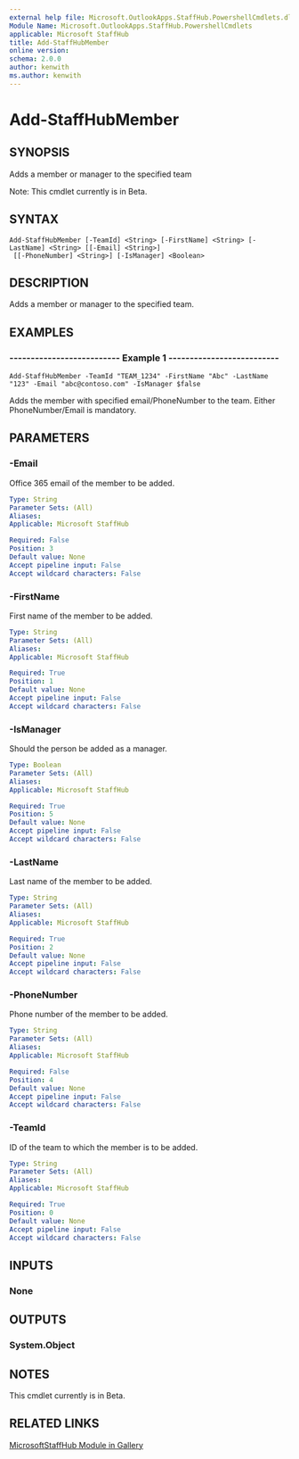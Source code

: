 ```yaml
---
external help file: Microsoft.OutlookApps.StaffHub.PowershellCmdlets.dll-Help.xml
Module Name: Microsoft.OutlookApps.StaffHub.PowershellCmdlets
applicable: Microsoft StaffHub
title: Add-StaffHubMember
online version: 
schema: 2.0.0
author: kenwith
ms.author: kenwith
---
```


# Add-StaffHubMember

## SYNOPSIS
Adds a member or manager to the specified team

Note: This cmdlet currently is in Beta.

## SYNTAX

```
Add-StaffHubMember [-TeamId] <String> [-FirstName] <String> [-LastName] <String> [[-Email] <String>]
 [[-PhoneNumber] <String>] [-IsManager] <Boolean>
```

## DESCRIPTION
Adds a member or manager to the specified team.

## EXAMPLES

### -------------------------- Example 1 --------------------------
```
Add-StaffHubMember -TeamId "TEAM_1234" -FirstName "Abc" -LastName "123" -Email "abc@contoso.com" -IsManager $false
```

Adds the member with specified email/PhoneNumber to the team. Either PhoneNumber/Email is mandatory.

## PARAMETERS

### -Email
Office 365 email of the member to be added.

```yaml
Type: String
Parameter Sets: (All)
Aliases:
Applicable: Microsoft StaffHub

Required: False
Position: 3
Default value: None
Accept pipeline input: False
Accept wildcard characters: False
```

### -FirstName
First name of the member to be added.

```yaml
Type: String
Parameter Sets: (All)
Aliases:
Applicable: Microsoft StaffHub

Required: True
Position: 1
Default value: None
Accept pipeline input: False
Accept wildcard characters: False
```

### -IsManager
Should the person be added as a manager.

```yaml
Type: Boolean
Parameter Sets: (All)
Aliases:
Applicable: Microsoft StaffHub

Required: True
Position: 5
Default value: None
Accept pipeline input: False
Accept wildcard characters: False
```

### -LastName
Last name of the member to be added.

```yaml
Type: String
Parameter Sets: (All)
Aliases:
Applicable: Microsoft StaffHub

Required: True
Position: 2
Default value: None
Accept pipeline input: False
Accept wildcard characters: False
```

### -PhoneNumber
Phone number of the member to be added.

```yaml
Type: String
Parameter Sets: (All)
Aliases:
Applicable: Microsoft StaffHub

Required: False
Position: 4
Default value: None
Accept pipeline input: False
Accept wildcard characters: False
```

### -TeamId
ID of the team to which the member is to be added.

```yaml
Type: String
Parameter Sets: (All)
Aliases:
Applicable: Microsoft StaffHub

Required: True
Position: 0
Default value: None
Accept pipeline input: False
Accept wildcard characters: False
```

## INPUTS

### None

## OUTPUTS

### System.Object

## NOTES

This cmdlet currently is in Beta.

## RELATED LINKS

[MicrosoftStaffHub Module in Gallery](https://www.powershellgallery.com/packages/MicrosoftStaffHub/1.0.0-alpha)
